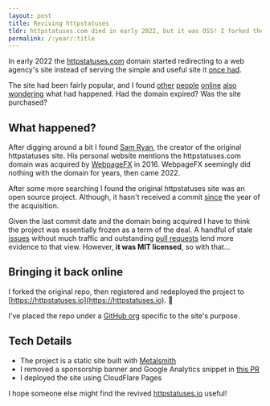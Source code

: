 ```yaml
---
layout: post
title: Reviving httpstatuses
tldr: httpstatuses.com died in early 2022, but it was OSS! I forked the project and redeployed to <a href="https://httpstatuses.io">httpstatuses.io</a>.
permalink: /:year/:title
---
```


In early 2022 the [httpstatuses.com](https://httpstatuses.com/) domain started redirecting to a web agency's site instead of serving the simple and useful site it [once had](https://web.archive.org/web/20220208004002/https://httpstatuses.com/).

The site had been fairly popular, and I found [other](https://twitter.com/_elpete/status/1502013465526890498?s=20&t=3L-2nqwcv3Ri4LGDuhvlpw) [people](https://twitter.com/davidbiesack/status/1512462684587012098?s=20&t=3L-2nqwcv3Ri4LGDuhvlpw) [online](https://news.ycombinator.com/item?id=30605110) [also](https://github.com/rmaake1/httpstatuses/issues/75) [wondering](https://news.ycombinator.com/item?id=30640630) what had happened. Had the domain expired? Was the site purchased?

## What happened?

After digging around a bit I found [Sam Ryan](https://samryan.co.uk/), the creator of the original httpstatuses site. His personal website mentions the httpstatuses.com domain was acquired by [WebpageFX](https://www.webfx.com/) in 2016. WebpageFX seemingly did nothing with the domain for years, then came 2022.

After some more searching I found the original httpstatuses site was an open source project. Although, it hasn't received a commit [since](https://github.com/rmaake1/httpstatuses/commit/5c0cdbcbf2be4f7f4036d363f63e4dd6230755c9) the year of the acquisition.

Given the last commit date and the domain being acquired I have to think the project was essentially frozen as a term of the deal. A handful of stale [issues](https://github.com/rmaake1/httpstatuses/issues) without much traffic and outstanding [pull requests](https://github.com/rmaake1/httpstatuses/pulls) lend more evidence to that view. However, **it was MIT licensed**, so with that...

## Bringing it back online

I forked the original repo, then registered and redeployed the project to [https://httpstatuses.io](https://httpstatuses.io). 🎉

I've placed the repo under a [GitHub org](https://github.com/httpstatuses) specific to the site's purpose.

## Tech Details

- The project is a static site built with [Metalsmith](https://www.metalsmith.io/)
- I removed a sponsorship banner and Google Analytics snippet in [this PR](https://github.com/httpstatuses/httpstatuses/pull/1)
- I deployed the site using CloudFlare Pages

I hope someone else might find the revived [httpstatuses.io](https://httpstatuses.io) useful!